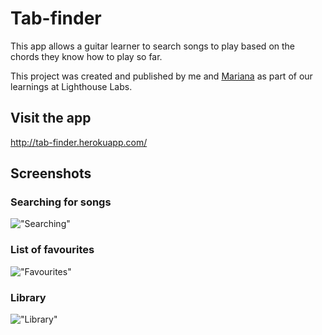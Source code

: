# Tab-finder

This app allows a guitar learner to search songs to play based on the chords they know how to play so far.

This project was created and published by me and [Mariana](https://github.com/maridoh13) as part of our learnings at Lighthouse Labs.

## Visit the app

http://tab-finder.herokuapp.com/

## Screenshots

### Searching for songs

!["Searching"](https://github.com/shuchitama/tab-finder/blob/master/docs/search.gif?raw=true)

### List of favourites

!["Favourites"](https://github.com/shuchitama/tab-finder/blob/master/docs/favourites.png?raw=true)

### Library

!["Library"](https://github.com/shuchitama/tab-finder/blob/master/docs/library.png?raw=true)